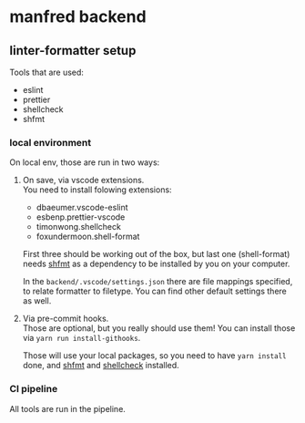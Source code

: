 # manfred backend

## linter-formatter setup

Tools that are used:

-   eslint
-   prettier
-   shellcheck
-   shfmt

### local environment

On local env, those are run in two ways:

1. On save, via vscode extensions.\
   You need to install folowing extensions:

    - dbaeumer.vscode-eslint
    - esbenp.prettier-vscode
    - timonwong.shellcheck
    - foxundermoon.shell-format

    First three should be working out of the box, but last one (shell-format) needs [shfmt](https://github.com/mvdan/) as a dependency to be installed by you on your computer.

    In the `backend/.vscode/settings.json` there are file mappings specified, to relate formatter to filetype. You can find other default settings there as well.

2. Via pre-commit hooks.\
   Those are optional, but you really should use them! You can install those via `yarn run install-githooks`.

    Those will use your local packages, so you need to have `yarn install` done, and [shfmt](https://github.com/mvdan/) and [shellcheck](https://github.com/koalaman/shellcheck) installed.

### CI pipeline

All tools are run in the pipeline.
